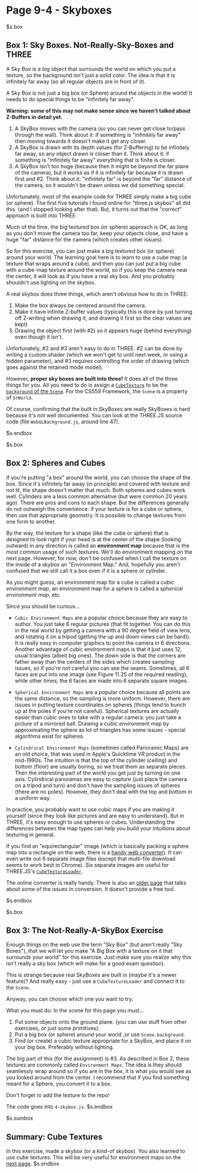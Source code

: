 # Page 9-4 - Skyboxes

$s.box
## Box 1: Sky Boxes. Not-Really-Sky-Boxes and THREE

A Sky Box is a big object that surrounds the world on which you put a texture, so the background isn't just a solid color. The idea is that it is infinitely far away (so all regular objects are in front of it).

A Sky Box is not just a big box (or Sphere) around the objects in the world! It needs to do special things to be "infinitely far away".

**Warning: some of this may not make sense since we haven't talked about Z-Buffers in detail yet.**

1. A SkyBox moves with the camera (so you can never get close to/pass through the wall). Think about it: if something is "infinitely far away" then moving towards it doesn't make it get any closer.
2. A SkyBox is drawn with its depth values (for Z-Buffering) to be infinitely far away, so any object drawn is closer than it. Think about it: if something is "infinitely far away" everything that is finite is closer.
3. A SkyBox isn't too huge (because then it might be beyond the far plane of the camera), but it works as if it is infinitely far because it is drawn first and #2. Think about it: "infinitely far" is beyond the "far" distance of the camera, so it wouldn't be drawn unless we did something special.

Unfortunately, most of the example code for THREE  simply make a big cube (or sphere). The first five tutorials I found online for "three.js skybox" all did this. (and I stopped looking after that). But, it turns out that the "correct" approach is built into THREE.

Much of the time, the big textured box (or sphere) approach is OK, as long as you don't move the camera too far, keep your objects close, and have a huge "far" distance for the camera (which creates other issues).

So for this exercise, you can just make a big textured box (or sphere) around your world. The learning goal here is to learn to use a cube map (a texture that wraps around a cube), and then you can just put a big cube with a cube-map texture around the world, so if you keep the camera near the center, it will look as if you have a real sky box. And you probably shouldn't use lighting on the skybox.

A real skybox does three things, which aren't obvious how to do in THREE:

1. Make the box always be centered around the camera.
2. Make it have infinite Z-buffer values (typically this is done by just turning off Z-writing when drawing it, and drawing it first so the clear values are kept)
3. Drawing the object first (with #2) so it appears huge (behind everything) even though it isn't.

Unfortunately, #2 and #3 aren't easy to do in THREE. #2 can be done by writing a custom shader (which we won't get to until next week, or using a hidden parameter), and #3 requires controlling the order of drawing (which goes against the retained mode model).

However, **proper sky boxes are built into three!** It does all of the three things for you. All you need to do is assign a [`CubeTexture`](https://threejs.org/docs/#api/en/textures/CubeTexture) to be the [`background` of the `Scene`](https://threejs.org/docs/#api/en/scenes/Scene.background). For the CS559 Framework, the `Scene` is a property of `GrWorld`.

Of course, confirming that the built in SkyBoxes are really SkyBoxes is hard because it's not well documented. You can look at the THREE.JS source code (file `WebGLBackground.js`, around line 47).

$s.endbox

$s.box
## Box 2: Spheres and Cubes

If you're putting "a box" around the world, you can choose the shape of the box. Since it's infinitely far away (in principle) and covered with texture and not lit, the shape doesn't matter that much. Both spheres and cubes work well. Cylinders are a less common alternative (but were common 20 years ago). There are pros and cons to each shape. But the differences generally do not outweigh the convenience: if your texture is for a cube or sphere, then use that appropriate geometry. It is possible to change textures from one form to another.

By the way, the texture for a shape (like the cube or sphere) that is designed to look right if your head is at the center of the shape (looking outward) in any direction is called an **environment map** because that is the most common usage of such textures. We'll do environment mapping on the next page. However, for now, don't be confused when I call the texture on the inside of a skybox an "Environment Map." And, hopefully you aren't confused that we still call it a box even if it is a sphere or cylinder.

As you might guess, an environment map for a cube is called a *cubic environment map*, an environment map for a sphere is called a *spherical environment map*, etc.

Since you should be curious...

+ `Cubic Environment Maps` are a popular choice because they are easy to author. You just take 6 regular pictures (that fit together. You can do this in the real world by getting a camera with a 90 degree field of view lens, and rotating it on a tripod (getting the up and down views can be hard)). It is really easy in computer graphics to point the camera in 6 directions. Another advantage of cubic environment maps is that it just uses 12, usual triangles (albeit big ones). The down side is that the corners are father away than the centers of the sides which creates sampling issues, so if you're not careful you can see the seams. Sometimes, all 6 faces are put into one image (see Figure 11.25 of the required reading), while other times, the 6 faces are made into 6 separate square images.

+ `Spherical Environment Maps` are a popular choice because all points are the same distance, so the sampling is more uniform. However, there are issues in putting texture coordinates on spheres (things tend to bunch up at the poles if you're not careful). Spherical textures are actually easier than cubic ones to take with a regular camera: you just take a picture of a mirrored ball. Drawing a cubic environment map by approximating the sphere as lot of triangles has some issues - special algorithms exist for spheres.

+ `Cylindrical Environment Maps` (sometimes called Panoramic Maps) are an old choice, that was used in Apple's Quicktime VR product in the mid-1990s. The intuition is that the top of the cylinder (ceiling) and bottom (floor) are usually boring, so we treat them as separate pieces. Then the interesting part of the world you get just by turning on one axis. Cylindrical panoramas are easy to capture (just place the camera on a tripod and turn) and don't have the sampling issues of spheres (there are no poles). However, they don't deal with the top and bottom in a uniform way.

In practice, you probably want to use cubic maps if you are making it yourself (since they look like pictures and are easy to understand). But in THREE, it's easy enough to use spheres or cubes. Understanding the differences between the map types can help you build your intuitions about texturing in general.

If you find an "equirectangular" image (which is basically packing a sphere map into a rectangle on the web, there is a [handy web converter](https://www.360toolkit.co/convert-spherical-equirectangular-to-cubemap)). It can even write out 6 separate image files (except that multi-file download seems to work best in Chrome). Six separate images are useful for THREE.JS's [`CubeTextureLoader`](https://threejs.org/docs/#api/en/loaders/CubeTextureLoader).

The online converter is really handy. There is also an [older page](http://paulbourke.net/miscellaneous/cubemaps/) that talks about some of the issues in conversion. It doesn't provide a free tool.

$s.endbox

$s.box
## Box 3: The Not-Really-A-SkyBox Exercise

Enough things on the web use the term "Sky Box" (but aren't really "Sky Boxes"), that we will let you make "A Big Box with a texture on it that surrounds your world" for this exercise. Just make sure you realize why this isn't really a sky box (which will make for a good exam question).

This is strange because real SkyBoxes are built in (maybe it's a newer feature)? And really easy - just use a `CubeTextureLoader` and connect it to the `Scene`.

Anyway, you can choose which one you want to try.

What you must do: In the scene for this page you must...

1. Put some objects onto the ground plane. (you can use stuff from other exercises, or just some primitives).
2. Put a big box (or sphere) around your world ,or use `Scene.background`.
3. Find (or create) a cubic texture appropriate for a SkyBox, and place it on your big box. Preferably without lighting.

The big part of this (for the assignment) is #3. As described in Box 2, these textures are commonly called `Environment Maps`. The idea is they should seamlessly wrap around so if you are in the box, it is what you would see as you looked around from the center. I recommend that if you find something meant for a Sphere, you convert it to a box.

Don't forget to add the texture to the repo!

The code goes into `4-skybox.js`.
$s.endbox

$s.sumbox
## Summary: Cube Textures

In this exercise, made a skybox (or a kind-of skybox). You also learned to use cube textures. This will be very useful for environment maps on the [next page](5-environment.html).
$s.endbox

<script src="THREE/three.js"></script>
<script src="THREE/OrbitControls.js"></script>
<script src="4-skybox.js" type="module"></script>
